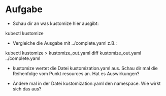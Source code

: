 # Aufgabe

* Schau dir an was kustomize hier ausgibt:

kubectl kustomize

* Vergleiche die Ausgabe mit ../complete.yaml z.B.:

kubectl kustomize > kustomize_out.yaml
diff kustomize_out.yaml ../complete.yaml

* kustomize wertet die Datei kustomization.yaml aus. Schau dir mal die Reihenfolge vom Punkt resources an. Hat es Auswirkungen?

* Ändere mal in der Datei kustomization.yaml den namespace. Wie wirkt sich das aus?
